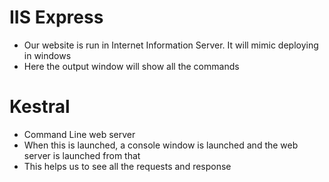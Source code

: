 # IIS Express

- Our website is run in Internet Information Server. It will mimic deploying in windows
- Here the output window will show all the commands

# Kestral

- Command Line web server
- When this is launched, a console window is launched and the web server is launched from that
- This helps us to see all the requests and response
